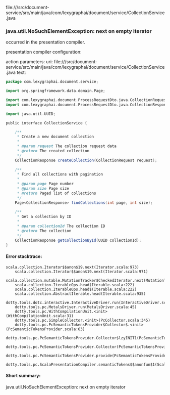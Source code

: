 file://<WORKSPACE>/src/document-service/src/main/java/com/lexygraphai/document/service/CollectionService.java
### java.util.NoSuchElementException: next on empty iterator

occurred in the presentation compiler.

presentation compiler configuration:


action parameters:
uri: file://<WORKSPACE>/src/document-service/src/main/java/com/lexygraphai/document/service/CollectionService.java
text:
```scala
package com.lexygraphai.document.service;

import org.springframework.data.domain.Page;

import com.lexygraphai.document.ProcessRequestDto.java.CollectionRequest;
import com.lexygraphai.document.ProcessRequestDto.java.CollectionResponse;

import java.util.UUID;

public interface CollectionService {

    /**
     * Create a new document collection
     * 
     * @param request The collection request data
     * @return The created collection
     */
    CollectionResponse createCollection(CollectionRequest request);
    
    /**
     * Find all collections with pagination
     * 
     * @param page Page number
     * @param size Page size
     * @return Paged list of collections
     */
    Page<CollectionResponse> findCollections(int page, int size);
    
    /**
     * Get a collection by ID
     * 
     * @param collectionId The collection ID
     * @return The collection
     */
    CollectionResponse getCollectionById(UUID collectionId);
}

```



#### Error stacktrace:

```
scala.collection.Iterator$$anon$19.next(Iterator.scala:973)
	scala.collection.Iterator$$anon$19.next(Iterator.scala:971)
	scala.collection.mutable.MutationTracker$CheckedIterator.next(MutationTracker.scala:76)
	scala.collection.IterableOps.head(Iterable.scala:222)
	scala.collection.IterableOps.head$(Iterable.scala:222)
	scala.collection.AbstractIterable.head(Iterable.scala:935)
	dotty.tools.dotc.interactive.InteractiveDriver.run(InteractiveDriver.scala:164)
	dotty.tools.pc.MetalsDriver.run(MetalsDriver.scala:45)
	dotty.tools.pc.WithCompilationUnit.<init>(WithCompilationUnit.scala:31)
	dotty.tools.pc.SimpleCollector.<init>(PcCollector.scala:345)
	dotty.tools.pc.PcSemanticTokensProvider$Collector$.<init>(PcSemanticTokensProvider.scala:63)
	dotty.tools.pc.PcSemanticTokensProvider.Collector$lzyINIT1(PcSemanticTokensProvider.scala:63)
	dotty.tools.pc.PcSemanticTokensProvider.Collector(PcSemanticTokensProvider.scala:63)
	dotty.tools.pc.PcSemanticTokensProvider.provide(PcSemanticTokensProvider.scala:88)
	dotty.tools.pc.ScalaPresentationCompiler.semanticTokens$$anonfun$1(ScalaPresentationCompiler.scala:109)
```
#### Short summary: 

java.util.NoSuchElementException: next on empty iterator
